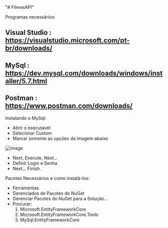 "# FilmesAPI" 


Programas necessários:

Visual Studio : https://visualstudio.microsoft.com/pt-br/downloads/
--

MySql : https://dev.mysql.com/downloads/windows/installer/5.7.html
--

Postman : https://www.postman.com/downloads/
--

Instalando o MySql:
- Abrir o executavel
- Selecionar Custom
- Marcar somente as opções da imagem abaixo

![image](https://user-images.githubusercontent.com/59896803/149529042-bf4b1720-c079-4516-8629-4be1e81d20d5.png)
- Next, Execute, Next... 
- Definir Login e Senha
- Next... Finish.



Pacotes Necessários e como instalá-los:
  - Ferramentas
  - Gerenciados de Pacotes do NuGet
  - Gerenciar Pacotes do NuGet para a Solução...
  - Procurar:
    1. Microsoft.EntityFrameworkCore
    2. Microsoft.EntityFrameworkCore.Tools
    3. MySql.EntityFrameworkCore
